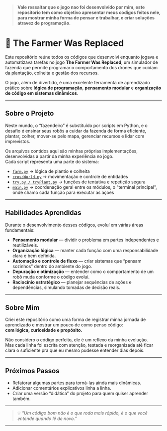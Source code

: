 >**Vale ressaltar que o jogo nao foi desenvolvido por mim, este repositorio tem como objetivo apresentar meus codigos feitos nele, para mostrar minha forma de pensar e trabalhar, e criar soluções atravez de programação.**

# 🌾 The Farmer Was Replaced

Este repositório reúne todos os códigos que desenvolvi enquanto jogava e automatizava tarefas no jogo **The Farmer Was Replaced**, um simulador de fazenda que permite programar o comportamento dos drones que cuidam da plantação, colheita e gestão dos recursos.

O jogo, além de divertido, é uma excelente ferramenta de aprendizado prático sobre **lógica de programação**, **pensamento modular** e **organização de código em sistemas dinâmicos**.

---

## Sobre o Projeto

Neste mundo, o “fazendeiro” é substituído por scripts em Python, e o desafio é ensinar seus robôs a cuidar da fazenda de forma eficiente, plantar, colher, mover-se pelo mapa, gerenciar recursos e lidar com imprevistos.

Os arquivos contidos aqui são minhas próprias implementações, desenvolvidas a partir da minha experiência no jogo.  
Cada script representa uma parte do sistema:
- [`farm.py`](scripts/farm.py) → lógica de plantio e colheita  
- [`crossWorld.py`](scripts/crossWorld.py) → movimentação e controle de entidades  
- [`try.py / tryPlant.py`](scripts/try.py) → funções de tentativa e repetição segura  
- [`main.py`](scripts/Main.py) → coordenação geral entre os módulos, o "terminal principal", onde chamo cada função para executar as açoes

---

## Habilidades Aprendidas

Durante o desenvolvimento desses códigos, evoluí em várias áreas fundamentais:

- **Pensamento modular** — dividir o problema em partes independentes e reutilizáveis.  
- **Organização lógica** — manter cada função com uma responsabilidade clara e bem definida.  
- **Automação e controle de fluxo** — criar sistemas que “pensam sozinhos” dentro do ambiente do jogo.  
- **Depuração e otimização** — entender como o comportamento de um robô muda conforme o código evolui.  
- **Raciocínio estratégico** — planejar sequências de ações e dependências, simulando tomadas de decisão reais.  

---

## Sobre Mim

Criei este repositório como uma forma de registrar minha jornada de aprendizado e mostrar um pouco de como penso código:  
**com lógica, curiosidade e propósito.**

Não considero o código perfeito, ele é um reflexo da minha evolução.  
Mas cada linha foi escrita com atenção, testada e reorganizada até ficar clara o suficiente pra que eu mesmo pudesse entender dias depois.

---

## Próximos Passos

- Refatorar algumas partes para torná-las ainda mais dinâmicas.  
- Adicionar comentários explicativos linha a linha.  
- Criar uma versão “didática” do projeto para quem quiser aprender também.  

---

> 💡 *“Um código bom não é o que roda mais rápido, é o que você entende quando lê de novo.”*

---

